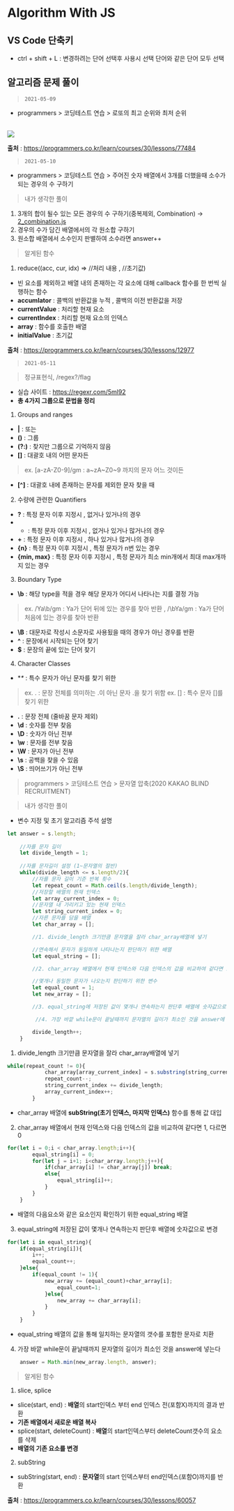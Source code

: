 # Algorithm With JS

## VS Code 단축키
- ctrl + shift + L : 변경하려는 단어 선택후 사용시 선택 단어와 같은 단어 모두 선택

## 알고리즘 문제 풀이

> `2021-05-09`

- programmers > 코딩테스트 연습 > 로또의 최고 순위와 최저 순위 
<br>
<img src="https://user-images.githubusercontent.com/41010744/117563082-76f61880-b0de-11eb-8640-f0bc21fb3f4a.png">
<br>

**출처** : https://programmers.co.kr/learn/courses/30/lessons/77484

> `2021-05-10`

- programmers > 코딩테스트 연습 > 주어진 숫자 배열에서 3개를 더했을때 소수가 되는 경우의 수 구하기

> 내가 생각한 풀이
1. 3개의 합이 될수 있는 모든 경우의 수 구하기(중복제외, Combination) → [2_combination.js](https://github.com/tjfruddnjs1/AlgorithmJS/blob/main/2_combination.js)
2. 경우의 수가 담긴 배열에서의 각 원소합 구하기
3. 원소합 배열에서 소수인지 판별하여 소수라면 answer++

> 알게된 함수
1. reduce((acc, cur, idx) => //처리 내용 , //초기값)
- 빈 요소를 제외하고 배열 내의 존재하는 각 요소에 대해 callback 함수를 한 번씩 실행하는 함수
- **accumlator** : 콜백의 반환값을 누적 , 콜백의 이전 반환값을 저장
- **currentValue** : 처리할 현재 요소
- **currentIndex** : 처리할 현재 요소의 인덱스
- **array** : 함수를 호출한 배열
- **initialValue** : 초기값

**출처** : https://programmers.co.kr/learn/courses/30/lessons/12977

> `2021-05-11`

> 정규표현식, /regex?/flag
- 실습 사이트 : https://regexr.com/5ml92
- **총 4가지 그룹으로 문법을 정리**

1. Groups and ranges
- **|** : 또는
- **()** : 그룹
- **(?:)** : 찾지만 그룹으로 기억하지 않음
- **[]** : 대괄호 내의 어떤 문자든
> ex. [a-zA-Z0-9]/gm : a~zA~Z0~9 까지의 문자 어느 것이든
- **[^]** : 대괄호 내에 존재하는 문자를 제외한 문자 찾을 때

2. 수량에 관련한 Quantifiers
- **?** : 특정 문자 이후 지정시 , 없거나 있거나의 경우
- * : 특정 문자 이후 지정시 , 없거나 있거나 많거나의 경우
- **+** : 특정 문자 이후 지정시 , 하나 있거나 많거나의 경우
- **{n}** : 특정 문자 이후 지정시 , 특정 문자가 n번 있는 경우
- **{min, max}** : 특정 문자 이후 지정시 , 특정 문자가 최소 min개에서 최대 max개까지 있는 경우 

3. Boundary Type
- **\b** : 해당 type을 적을 경우 해당 문자가 어디서 나타나는 지를 결정 가능
> ex. /Ya\b/gm : Ya가 단어 뒤에 있는 경우를 찾아 반환 , /\bYa/gm : Ya가 단어 처음에 있는 경우를 찾아 반환
- **\B** : 대문자로 작성시 소문자로 사용됬을 때의 경우가 아닌 경우를 반환
- **^** : 문장에서 시작되는 단어 찾기
- **$** : 문장의 끝에 있는 단어 찾기

4. Character Classes
- **\** : 특수 문자가 아닌 문자를 찾기 위한
> ex. \. : 문장 전체를 의미하는 .이 아닌 문자 .을 찾기 위함
> ex. \[\] : 특수 문자 []를 찾기 위한
- **.** : 문장 전체 (줄바꿈 문자 제외)
- **\d** : 숫자를 전부 찾음
- **\D** : 숫자가 아닌 전부
- **\w** : 문자를 전부 찾음
- **\W** : 문자가 아닌 전부
- **\s** : 공백을 찾을 수 있음
- **\S** : 띄어쓰기가 아닌 전부

> programmers > 코딩테스트 연습 > 문자열 압축(2020 KAKAO BLIND RECRUITMENT)

> 내가 생각한 풀이

- 변수 지정 및 초기 알고리즘 주석 설명
```js
let answer = s.length;
    
    //자를 문자 길이
    let divide_length = 1;
    
    //자를 문자길이 설정 (1~문자열의 절반)
    while(divide_length <= s.length/2){
        //자를 문자 길이 기준 반복 횟수
        let repeat_count = Math.ceil(s.length/divide_length);
        //저장할 배열의 현재 인덱스
        let array_current_index = 0;
        //문자열 내 가리키고 있는 현재 인덱스
        let string_current_index = 0;
        //자른 문자를 담을 배열
        let char_array = [];

        //1. divide_length 크기만큼 문자열을 잘라 char_array배열에 넣기

        //연속해서 문자가 동일하게 나타나는지 판단하기 위한 배열
        let equal_string = [];

        //2. char_array 배열에서 현재 인덱스와 다음 인덱스의 값을 비교하여 같다면 1, 다르면 0

        //몇개나 동일한 문자가 나오는지 판단하기 위한 변수
        let equal_count = 1;
        let new_array = [];

        //3. equal_string에 저장된 값이 몇개나 연속하는지 판단후 배열에 숫자값으로 변경

         //4. 가장 바깥 while문이 끝날때까지 문자열의 길이가 최소인 것을 answer에 넣는다

        divide_length++;
    }
```
1. divide_length 크기만큼 문자열을 잘라 char_array배열에 넣기 
```js
while(repeat_count != 0){
            char_array[array_current_index] = s.substring(string_current_index, string_current_index + divide_length);
            repeat_count--;
            string_current_index += divide_length;
            array_current_index++;
        }
```
- char_array 배열에 **subString(초기 인덱스, 마지막 인덱스)** 함수를 통해 값 대입

2. char_array 배열에서 현재 인덱스와 다음 인덱스의 값을 비교하여 같다면 1, 다르면 0 

```js
for(let i = 0;i < char_array.length;i++){
        equal_string[i] = 0;
        for(let j = i+1; i<char_array.length;j++){
            if(char_array[i] != char_array[j]) break;
            else{
                equal_string[i]++;
            }
        }
    }
```

- 배열의 다음요소와 같은 요소인지 확인하기 위한 equal_string 배열

3. equal_string에 저장된 값이 몇개나 연속하는지 판단후 배열에 숫자값으로 변경

```js
for(let i in equal_string){
    if(equal_string[i]){
        i++;
        equal_count++;
    }else{
        if(equal_count != 1){
            new_array += (equal_count)+char_array[i];
                equal_count=1;
            }else{
                new_array += char_array[i];
            }
        }
    }
```

- equal_string 배열의 값을 통해 일치하는 문자열의 갯수를 포함한 문자로 치환

4. 가장 바깥 while문이 끝날때까지 문자열의 길이가 최소인 것을 answer에 넣는다

```js
    answer = Math.min(new_array.length, answer);
```

> 알게된 함수
1. slice, splice
- slice(start, end) : **배열**의 start인덱스 부터 end 인덱스 전(포함X)까지의 결과 반환
- **기존 배열에서 새로운 배열 복사**
- splice(start, deleteCount) : **배열**의 start인덱스부터 deleteCount갯수의 요소를 삭제
- **배열의 기존 요소를 변경**

2. subString
- subString(start, end) : **문자열**의 start 인덱스부터 end인덱스(포함O)까지를 반환

**출처** : https://programmers.co.kr/learn/courses/30/lessons/60057